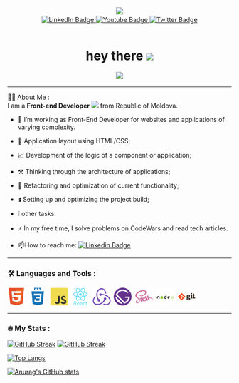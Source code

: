 <div id="header" align="center">
  <img src="https://media.giphy.com/media/4KzpjLvJjJknJ5Xuak/giphy.gif" width="100"/>
  <div id="badges">
  <a href="https://linkedin.com/in/max-eni-carp-077305243">
    <img src="https://img.shields.io/badge/LinkedIn-blue?style=for-the-badge&logo=linkedin&logoColor=white" alt="LinkedIn Badge"/>
  </a>
  <a href="viber://chat?number=+37369231972">
    <img src="https://img.shields.io/badge/Viber-blueviolet?style=for-the-badge&logo=viber&logoColor=white" alt="Youtube Badge"/>
  </a>
  <a href="https://twitter.com/max_eni_carp">
    <img src="https://img.shields.io/badge/Twitter-blue?style=for-the-badge&logo=twitter&logoColor=white" alt="Twitter Badge"/>
  </a>
</div>
  <img src="https://komarev.com/ghpvc/?username=Vartag90&style=flat-square&color=blue" alt=""/>
  <h1>
  hey there
  <img src="https://media.giphy.com/media/hvRJCLFzcasrR4ia7z/giphy.gif" width="30px"/>
</h1>
  <div align="center">
  <img src="https://media.giphy.com/media/f3iwJFOVOwuy7K6FFw/giphy.gif" width="400"/>
</div>
  
</div>

---

:man_technologist: About Me : <br>
I am a <strong>Front-end Developer</strong> <img src="https://media.giphy.com/media/RJVw6tIfb2dIwTHFb0/giphy.gif" width="30"> from Republic of Moldova.
- :telescope: I’m working as Front-End Developer for websites and applications of varying complexity.
- :seedling: Application layout using HTML/CSS;
- :chart_with_upwards_trend: Development of the logic of a component or application;
- :hammer_and_pick: Thinking through the architecture of applications;
- :test_tube: Refactoring and optimization of current functionality;
- :arrow_double_up: Setting up and optimizing the project build;
- :grey_exclamation: other tasks.
- :zap: In my free time, I solve problems on CodeWars and read tech articles.

- :mailbox:How to reach me: [![Linkedin Badge](https://img.shields.io/badge/-LinkedIn-blue?style=flat&logo=Linkedin&logoColor=white)](https://linkedin.com/in/max-eni-carp-077305243)

---

### :hammer_and_wrench: Languages and Tools :
<div>
  <img src="https://github.com/devicons/devicon/blob/master/icons/html5/html5-original.svg" title="HTML5" alt="HTML" width="40" height="40"/>&nbsp;
  <img src="https://github.com/devicons/devicon/blob/master/icons/css3/css3-plain-wordmark.svg"  title="CSS3" alt="CSS" width="40" height="40"/>&nbsp;
  <img src="https://github.com/devicons/devicon/blob/master/icons/javascript/javascript-original.svg" title="JavaScript" alt="JavaScript" width="40" height="40"/>&nbsp;
  <img src="https://github.com/devicons/devicon/blob/master/icons/react/react-original-wordmark.svg" title="React" alt="React" width="40" height="40"/>&nbsp;
  <img src="https://github.com/devicons/devicon/blob/master/icons/redux/redux-original.svg" title="Redux" alt="Redux " width="40" height="40"/>&nbsp;
  <img src="https://github.com/devicons/devicon/blob/master/icons/gatsby/gatsby-original.svg" title="Gatsby"  alt="Gatsby" width="40" height="40"/>&nbsp;
  <img src="https://github.com/devicons/devicon/blob/master/icons/sass/sass-original.svg" title="SaSS"  alt="SaSS" width="40" height="40"/>&nbsp;
  <img src="https://github.com/devicons/devicon/blob/master/icons/nodejs/nodejs-original-wordmark.svg" title="NodeJS" alt="NodeJS" width="40" height="40"/>&nbsp;
  <img src="https://github.com/devicons/devicon/blob/master/icons/git/git-original-wordmark.svg" title="Git" **alt="Git" width="40" height="40"/>
</div>

---

### :fire: My Stats :
[![GitHub Streak](http://github-readme-streak-stats.herokuapp.com?user=Vartag90&theme=dark&background=000000)](https://git.io/streak-stats)
[![GitHub Streak](https://streak-stats.demolab.com/?user=Vartag90)](https://git.io/streak-stats)

[![Top Langs](https://github-readme-stats-5v4c.vercel.app/api/top-langs/?username=Vartag90&show_icons=true&theme=tokyonight)](https://github.com/anuraghazra/github-readme-stats)

[![Anurag's GitHub stats](https://github-readme-stats-5v4c.vercel.app/api?username=Vartag90)](https://github.com/anuraghazra/github-readme-stats)



